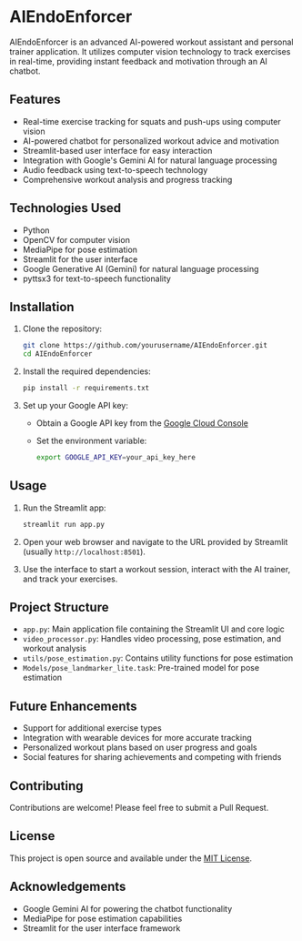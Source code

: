 # AIEndoEnforcer

AIEndoEnforcer is an advanced AI-powered workout assistant and personal trainer application. It utilizes computer vision technology to track exercises in real-time, providing instant feedback and motivation through an AI chatbot.

## Features

- Real-time exercise tracking for squats and push-ups using computer vision
- AI-powered chatbot for personalized workout advice and motivation
- Streamlit-based user interface for easy interaction
- Integration with Google's Gemini AI for natural language processing
- Audio feedback using text-to-speech technology
- Comprehensive workout analysis and progress tracking

## Technologies Used

- Python
- OpenCV for computer vision
- MediaPipe for pose estimation
- Streamlit for the user interface
- Google Generative AI (Gemini) for natural language processing
- pyttsx3 for text-to-speech functionality

## Installation

1. Clone the repository:

   ```bash
   git clone https://github.com/yourusername/AIEndoEnforcer.git
   cd AIEndoEnforcer
   ```

2. Install the required dependencies:

   ```bash
   pip install -r requirements.txt
   ```

3. Set up your Google API key:
   - Obtain a Google API key from the [Google Cloud Console](https://console.cloud.google.com/)
   - Set the environment variable:

     ```bash
     export GOOGLE_API_KEY=your_api_key_here
     ```

## Usage

1. Run the Streamlit app:

   ```bash
   streamlit run app.py
   ```

2. Open your web browser and navigate to the URL provided by Streamlit (usually `http://localhost:8501`).

3. Use the interface to start a workout session, interact with the AI trainer, and track your exercises.

## Project Structure

- `app.py`: Main application file containing the Streamlit UI and core logic
- `video_processor.py`: Handles video processing, pose estimation, and workout analysis
- `utils/pose_estimation.py`: Contains utility functions for pose estimation
- `Models/pose_landmarker_lite.task`: Pre-trained model for pose estimation

## Future Enhancements

- Support for additional exercise types
- Integration with wearable devices for more accurate tracking
- Personalized workout plans based on user progress and goals
- Social features for sharing achievements and competing with friends

## Contributing

Contributions are welcome! Please feel free to submit a Pull Request.

## License

This project is open source and available under the [MIT License](LICENSE).

## Acknowledgements

- Google Gemini AI for powering the chatbot functionality
- MediaPipe for pose estimation capabilities
- Streamlit for the user interface framework
